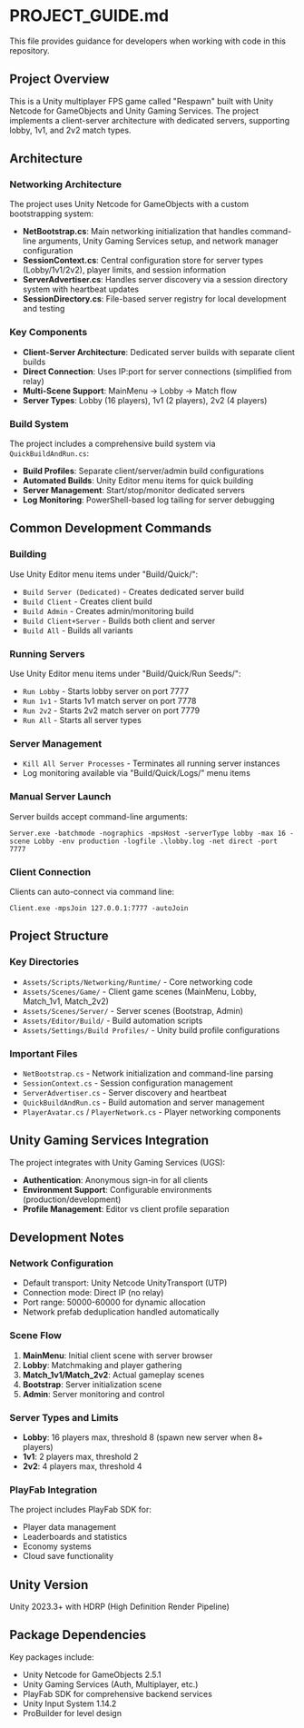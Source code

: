 # PROJECT_GUIDE.md

This file provides guidance for developers when working with code in this repository.

## Project Overview

This is a Unity multiplayer FPS game called "Respawn" built with Unity Netcode for GameObjects and Unity Gaming Services. The project implements a client-server architecture with dedicated servers, supporting lobby, 1v1, and 2v2 match types.

## Architecture

### Networking Architecture
The project uses Unity Netcode for GameObjects with a custom bootstrapping system:

- **NetBootstrap.cs**: Main networking initialization that handles command-line arguments, Unity Gaming Services setup, and network manager configuration
- **SessionContext.cs**: Central configuration store for server types (Lobby/1v1/2v2), player limits, and session information
- **ServerAdvertiser.cs**: Handles server discovery via a session directory system with heartbeat updates
- **SessionDirectory.cs**: File-based server registry for local development and testing

### Key Components
- **Client-Server Architecture**: Dedicated server builds with separate client builds
- **Direct Connection**: Uses IP:port for server connections (simplified from relay)
- **Multi-Scene Support**: MainMenu → Lobby → Match flow
- **Server Types**: Lobby (16 players), 1v1 (2 players), 2v2 (4 players)

### Build System
The project includes a comprehensive build system via `QuickBuildAndRun.cs`:

- **Build Profiles**: Separate client/server/admin build configurations
- **Automated Builds**: Unity Editor menu items for quick building
- **Server Management**: Start/stop/monitor dedicated servers
- **Log Monitoring**: PowerShell-based log tailing for server debugging

## Common Development Commands

### Building
Use Unity Editor menu items under "Build/Quick/":
- `Build Server (Dedicated)` - Creates dedicated server build
- `Build Client` - Creates client build
- `Build Admin` - Creates admin/monitoring build
- `Build Client+Server` - Builds both client and server
- `Build All` - Builds all variants

### Running Servers
Use Unity Editor menu items under "Build/Quick/Run Seeds/":
- `Run Lobby` - Starts lobby server on port 7777
- `Run 1v1` - Starts 1v1 match server on port 7778
- `Run 2v2` - Starts 2v2 match server on port 7779
- `Run All` - Starts all server types

### Server Management
- `Kill All Server Processes` - Terminates all running server instances
- Log monitoring available via "Build/Quick/Logs/" menu items

### Manual Server Launch
Server builds accept command-line arguments:
```
Server.exe -batchmode -nographics -mpsHost -serverType lobby -max 16 -scene Lobby -env production -logfile .\lobby.log -net direct -port 7777
```

### Client Connection
Clients can auto-connect via command line:
```
Client.exe -mpsJoin 127.0.0.1:7777 -autoJoin
```

## Project Structure

### Key Directories
- `Assets/Scripts/Networking/Runtime/` - Core networking code
- `Assets/Scenes/Game/` - Client game scenes (MainMenu, Lobby, Match_1v1, Match_2v2)
- `Assets/Scenes/Server/` - Server scenes (Bootstrap, Admin)
- `Assets/Editor/Build/` - Build automation scripts
- `Assets/Settings/Build Profiles/` - Unity build profile configurations

### Important Files
- `NetBootstrap.cs` - Network initialization and command-line parsing
- `SessionContext.cs` - Session configuration management
- `ServerAdvertiser.cs` - Server discovery and heartbeat
- `QuickBuildAndRun.cs` - Build automation and server management
- `PlayerAvatar.cs` / `PlayerNetwork.cs` - Player networking components

## Unity Gaming Services Integration

The project integrates with Unity Gaming Services (UGS):
- **Authentication**: Anonymous sign-in for all clients
- **Environment Support**: Configurable environments (production/development)
- **Profile Management**: Editor vs client profile separation

## Development Notes

### Network Configuration
- Default transport: Unity Netcode UnityTransport (UTP)
- Connection mode: Direct IP (no relay)
- Port range: 50000-60000 for dynamic allocation
- Network prefab deduplication handled automatically

### Scene Flow
1. **MainMenu**: Initial client scene with server browser
2. **Lobby**: Matchmaking and player gathering
3. **Match_1v1/Match_2v2**: Actual gameplay scenes
4. **Bootstrap**: Server initialization scene
5. **Admin**: Server monitoring and control

### Server Types and Limits
- **Lobby**: 16 players max, threshold 8 (spawn new server when 8+ players)
- **1v1**: 2 players max, threshold 2
- **2v2**: 4 players max, threshold 4

### PlayFab Integration
The project includes PlayFab SDK for:
- Player data management
- Leaderboards and statistics
- Economy systems
- Cloud save functionality

## Unity Version
Unity 2023.3+ with HDRP (High Definition Render Pipeline)

## Package Dependencies
Key packages include:
- Unity Netcode for GameObjects 2.5.1
- Unity Gaming Services (Auth, Multiplayer, etc.)
- PlayFab SDK for comprehensive backend services
- Unity Input System 1.14.2
- ProBuilder for level design